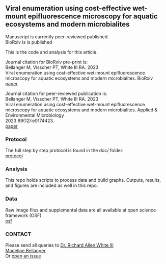 ## Viral enumeration using cost-effective wet-mount epifluorescence microscopy for aquatic ecosystems and modern microbialites

Manuscript is currently peer-reviewed published.  <br />
BioRxiv is is published

This is the code and analysis for this article.

Journal citation for BioRxiv pre-print is: <br />
Bellanger M, Visscher PT, White III RA. 2023 <br />
Viral enumeration using cost-effective wet-mount epifluorescence microscopy for aquatic ecosystems and modern microbialites. BioRxiv <br />
[paper](https://www.biorxiv.org/content/10.1101/2023.07.07.548154v1)

Journal citation for peer-reviewed publication is: <br />
Bellanger M, Visscher PT, White III RA. 2023 <br />
Viral enumeration using cost-effective wet-mount epifluorescence microscopy for aquatic ecosystems and modern microbialites. Applied & Environmental Microbiology <br />
2023 89(12):e0174423. <br />
[paper](https://journals.asm.org/doi/10.1128/aem.01744-23)

### Protocol

The full step by step protocol is found in the doc/ folder: <br />
[protocol](https://github.com/raw-lab/efm/blob/main/doc/Epifluorescence%20Microscopy%20Protocol.pdf)

### Analysis

This repo holds scripts to process data and build graphs. Outputs, results, and figures are included as well in this repo.

### Data

Raw image files and supplemental data are all available at open science framework (OSF)<br />
[osf](https://osf.io/f8be4/)

### CONTACT

Please send all queries to [Dr. Richard Allen White III](mailto:rwhit101@uncc.edu) <br />
[Madeline Bellanger](mailto:mbellang@uncc.edu)<br />
Or [open an issue](https://github.com/raw-lab/efm/issues)
